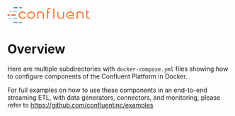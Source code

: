 ![image](confluent-logo-300-2.png)

# Overview

Here are multiple subdirectories with `docker-compose.yml` files showing how to configure components of the Confluent Platform in Docker.

For full examples on how to use these components in an end-to-end streaming ETL, with data generators, connectors, and monitoring, please refer to https://github.com/confluentinc/examples  
